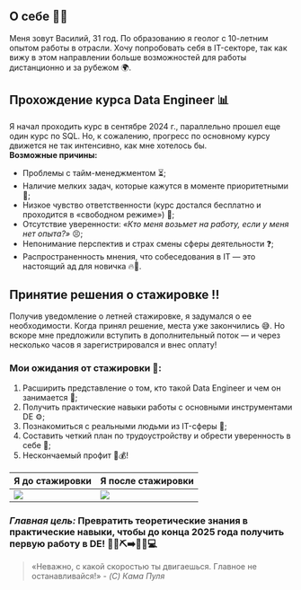 ## О себе 👨‍🦰
Меня зовут Василий, 31 год. По образованию я геолог с 10-летним опытом работы в отрасли. Хочу попробовать себя в IT-секторе, так как вижу в этом направлении больше возможностей для работы дистанционно и за рубежом 🌍.  

## Прохождение курса Data Engineer 📊  
Я начал проходить курс в сентябре 2024 г., параллельно прошел еще один курс по SQL. Но, к сожалению, прогресс по основному курсу движется не так интенсивно, как мне хотелось бы.    
**Возможные причины:**
- Проблемы с тайм-менеджментом ⏳;  
- Наличие мелких задач, которые кажутся в моменте приоритетными 🐜;  
- Низкое чувство ответственности (курс достался бесплатно и проходится в «свободном режиме») 🎁;  
- Отсутствие уверенности: *«Кто меня возьмет на работу, если у меня нет опыта?»* 😣;  
- Непонимание перспектив и страх смены сферы деятельности ❓;  
- Распространенность мнения, что собеседования в IT — это настоящий ад для новичка 🔥👿.

## Принятие решения о стажировке ‼️
Получив уведомление о летней стажировке, я задумался о ее необходимости. Когда принял решение, места уже закончились 😅. Но вскоре мне предложили вступить в дополнительный поток — и через несколько часов я зарегистрировался и внес оплату!    

### Мои ожидания от стажировки 🎯:  
1. Расширить представление о том, кто такой Data Engineer и чем он занимается 🧠;  
2. Получить практические навыки работы с основными инструментами DE ⚙️;  
3. Познакомиться с реальными людьми из IT-сферы 👥;  
4. Составить четкий план по трудоустройству и обрести уверенность в себе 💪; 
5. Нескончаемый профит 🚀💰!  

| **Я до стажировки** | **Я после стажировки** |
| --- | --- |
|![](https://c.tenor.com/lzusyaT0TlIAAAAC/tenor.gif)|![](https://c.tenor.com/YQ-r_mFzlm0AAAAC/tenor.gif) |

### *Главная цель:* Превратить теоретические знания в практические навыки, чтобы до конца 2025 года получить первую работу в DE! 👨‍🦰⛏️➡️👨‍🦰💻  

 

> «Неважно, с какой скоростью ты двигаешься. Главное не останавливайся!» - *(C) Кама Пуля*



